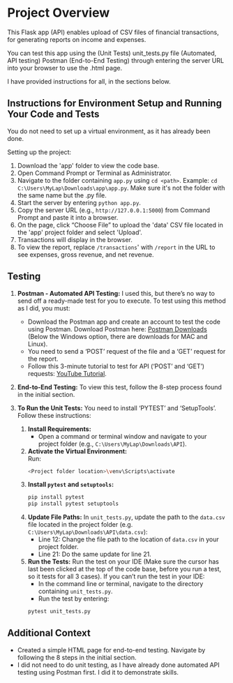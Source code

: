 # Project Overview
This Flask app (API) enables upload of CSV files of financial transactions, for generating reports on income and expenses.

You can test this app using the 
(Unit Tests) unit_tests.py file
(Automated, API testing) Postman
(End-to-End Testing) through entering the server URL into your browser to use the .html page.

I have provided instructions for all, in the sections below.

## Instructions for Environment Setup and Running Your Code and Tests
You do not need to set up a virtual environment, as it has already been done.

Setting up the project:
1. Download the 'app' folder to view the code base.
2. Open Command Prompt or Terminal as Administrator.
3. Navigate to the folder containing `app.py` using `cd <path>`. Example: `cd C:\Users\MyLap\Downloads\app\app.py`. Make sure it's not the folder with the same name but the .py file.
4. Start the server by entering `python app.py`.
5. Copy the server URL (e.g., `http://127.0.0.1:5000`) from Command Prompt and paste it into a browser.
6. On the page, click “Choose File” to upload the 'data' CSV file located in the 'app' project folder and select 'Upload'.
7. Transactions will display in the browser.
8. To view the report, replace `/transactions`' with `/report` in the URL to see expenses, gross revenue, and net revenue.

## Testing
1. **Postman - Automated API Testing:** I used this, but there’s no way to send off a ready-made test for you to execute. To test using this method as I did, you must:
   - Download the Postman app and create an account to test the code using Postman. Download Postman here: [Postman Downloads](https://www.postman.com/downloads/) (Below the Windows option, there are downloads for MAC and Linux).
   - You need to send a ‘POST’ request of the file and a ‘GET’ request for the report.
   - Follow this 3-minute tutorial to test for API (‘POST’ and ‘GET’) requests: [YouTube Tutorial](https://www.youtube.com/watch?v=8mBmLDbpIH8).

2. **End-to-End Testing:** To view this test, follow the 8-step process found in the initial section.

3. **To Run the Unit Tests:** You need to install ‘PYTEST’ and ‘SetupTools’. Follow these instructions:
   1. **Install Requirements:**
      - Open a command or terminal window and navigate to your project folder (e.g., `C:\Users\MyLap\Downloads\API`).
   2. **Activate the Virtual Environment:**  
      Run:
      ```bash
      <Project folder location>\venv\Scripts\activate
      ```
   3. **Install `pytest` and `setuptools`:**
      ```bash
      pip install pytest
      pip install pytest setuptools
      ```
   4. **Update File Paths:** In `unit_tests.py`, update the path to the `data.csv` file located in the project folder (e.g. `C:\Users\MyLap\Downloads\API\data.csv`):
      - Line 12: Change the file path to the location of `data.csv` in your project folder.
      - Line 21: Do the same update for line 21.
   5. **Run the Tests:** Run the test on your IDE (Make sure the cursor has last been clicked at the top of the code base, before you run a test, so it tests for all 3 cases). If you can’t run the test in your IDE:
      - In the command line or terminal, navigate to the directory containing `unit_tests.py`.
      - Run the test by entering:
      ```bash
      pytest unit_tests.py
      ```

## Additional Context
- Created a simple HTML page for end-to-end testing. Navigate by following the 8 steps in the initial section.
- I did not need to do unit testing, as I have already done automated API testing using Postman first. I did it to demonstrate skills.
